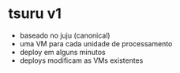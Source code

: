 # tsuru v1

- baseado no juju (canonical)
- uma VM para cada unidade de processamento
- deploy em alguns minutos
- deploys modificam as VMs existentes
